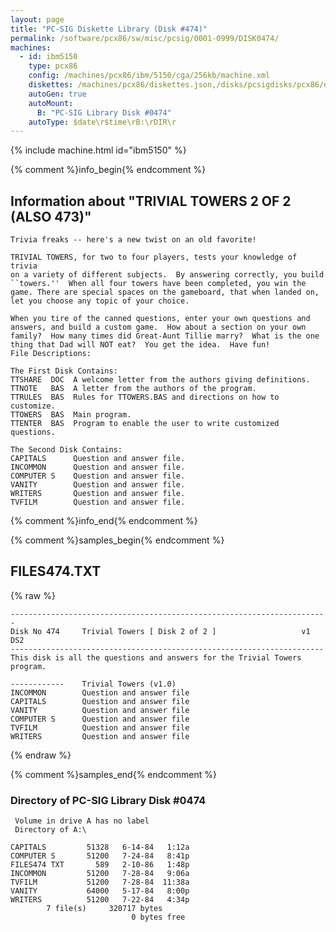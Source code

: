 ```yaml
---
layout: page
title: "PC-SIG Diskette Library (Disk #474)"
permalink: /software/pcx86/sw/misc/pcsig/0001-0999/DISK0474/
machines:
  - id: ibm5150
    type: pcx86
    config: /machines/pcx86/ibm/5150/cga/256kb/machine.xml
    diskettes: /machines/pcx86/diskettes.json,/disks/pcsigdisks/pcx86/diskettes.json
    autoGen: true
    autoMount:
      B: "PC-SIG Library Disk #0474"
    autoType: $date\r$time\rB:\rDIR\r
---
```


{% include machine.html id="ibm5150" %}

{% comment %}info_begin{% endcomment %}

## Information about "TRIVIAL TOWERS 2 OF 2 (ALSO 473)"

    Trivia freaks -- here's a new twist on an old favorite!
    
    TRIVIAL TOWERS, for two to four players, tests your knowledge of trivia
    on a variety of different subjects.  By answering correctly, you build
    ``towers.''  When all four towers have been completed, you win the
    game. There are special spaces on the gameboard, that when landed on,
    let you choose any topic of your choice.
    
    When you tire of the canned questions, enter your own questions and
    answers, and build a custom game.  How about a section on your own
    family?  How many times did Great-Aunt Tillie marry?  What is the one
    thing that Dad will NOT eat?  You get the idea.  Have fun!
    File Descriptions:
    
    The First Disk Contains:
    TTSHARE  DOC  A welcome letter from the authors giving definitions.
    TTNOTE   BAS  A letter from the authors of the program.
    TTRULES  BAS  Rules for TTOWERS.BAS and directions on how to customize.
    TTOWERS  BAS  Main program.
    TTENTER  BAS  Program to enable the user to write customized questions.
    
    The Second Disk Contains:
    CAPITALS      Question and answer file.
    INCOMMON      Question and answer file.
    COMPUTER S    Question and answer file.
    VANITY        Question and answer file.
    WRITERS       Question and answer file.
    TVFILM        Question and answer file.
{% comment %}info_end{% endcomment %}

{% comment %}samples_begin{% endcomment %}

## FILES474.TXT

{% raw %}
```
-----------------------------------------------------------------------
Disk No 474     Trivial Towers [ Disk 2 of 2 ]                   v1 DS2
----------------------------------------------------------------------
This disk is all the questions and answers for the Trivial Towers program.
 
------------    Trivial Towers (v1.0)
INCOMMON        Question and answer file
CAPITALS        Question and answer file
VANITY          Question and answer file
COMPUTER S      Question and answer file
TVFILM          Question and answer file
WRITERS         Question and answer file
```
{% endraw %}

{% comment %}samples_end{% endcomment %}

### Directory of PC-SIG Library Disk #0474

     Volume in drive A has no label
     Directory of A:\

    CAPITALS         51328   6-14-84   1:12a
    COMPUTER S       51200   7-24-84   8:41p
    FILES474 TXT       589   2-10-86   1:48p
    INCOMMON         51200   7-28-84   9:06a
    TVFILM           51200   7-28-84  11:38a
    VANITY           64000   5-17-84   8:00p
    WRITERS          51200   7-22-84   4:34p
            7 file(s)     320717 bytes
                               0 bytes free
